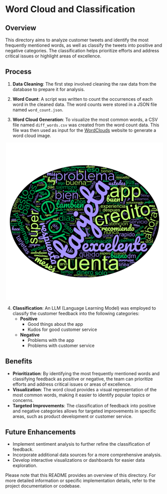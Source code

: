 # Word Cloud and Classification

## Overview

This directory aims to analyze customer tweets and identify the most frequently mentioned words, as well as classify the tweets into positive and negative categories. The classification helps prioritize efforts and address critical issues or highlight areas of excellence.

## Process

1. **Data Cleaning**: The first step involved cleaning the raw data from the database to prepare it for analysis.

2. **Word Count**: A script was written to count the occurrences of each word in the cleaned data. The word counts were stored in a JSON file named `word_count.json`.

3. **Word Cloud Generation**: To visualize the most common words, a CSV file named `diff_words.csv` was created from the word count data. This file was then used as input for the [WordClouds](https://www.wordclouds.com/) website to generate a word cloud image.
<p align="center">
<img src="wordcloud.png" alt="WordCloud from Data Base" style="width:500px;height:auto;">
</p>

4. **Classification**: An LLM (Language Learning Model) was employed to classify the customer feedback into the following categories:
    - **Positive**
        - Good things about the app
        - Kudos for good customer service
    - **Negative**
        - Problems with the app
        - Problems with customer service

## Benefits

- **Prioritization**: By identifying the most frequently mentioned words and classifying feedback as positive or negative, the team can prioritize efforts and address critical issues or areas of excellence.
- **Visualization**: The word cloud provides a visual representation of the most common words, making it easier to identify popular topics or concerns.
- **Targeted Improvements**: The classification of feedback into positive and negative categories allows for targeted improvements in specific areas, such as product development or customer service.

## Future Enhancements

- Implement sentiment analysis to further refine the classification of feedback.
- Incorporate additional data sources for a more comprehensive analysis.
- Develop interactive visualizations or dashboards for easier data exploration.

Please note that this README provides an overview of this directory. For more detailed information or specific implementation details, refer to the project documentation or codebase.